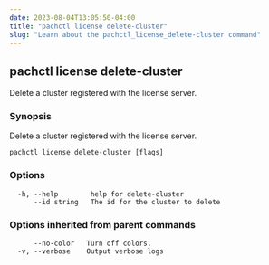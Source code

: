 ```yaml
---
date: 2023-08-04T13:05:50-04:00
title: "pachctl license delete-cluster"
slug: "Learn about the pachctl_license_delete-cluster command"
---
```


## pachctl license delete-cluster

Delete a cluster registered with the license server.

### Synopsis

Delete a cluster registered with the license server.

```
pachctl license delete-cluster [flags]
```

### Options

```
  -h, --help        help for delete-cluster
      --id string   The id for the cluster to delete
```

### Options inherited from parent commands

```
      --no-color   Turn off colors.
  -v, --verbose    Output verbose logs
```

